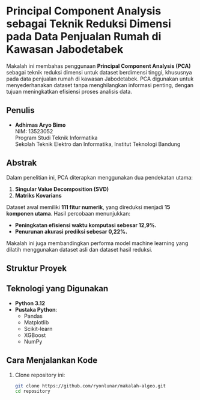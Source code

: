 # Principal Component Analysis sebagai Teknik Reduksi Dimensi pada Data Penjualan Rumah di Kawasan Jabodetabek

Makalah ini membahas penggunaan **Principal Component Analysis (PCA)** sebagai teknik reduksi dimensi untuk dataset berdimensi tinggi, khususnya pada data penjualan rumah di kawasan Jabodetabek. PCA digunakan untuk menyederhanakan dataset tanpa menghilangkan informasi penting, dengan tujuan meningkatkan efisiensi proses analisis data.

## Penulis

- **Adhimas Aryo Bimo**  
  NIM: 13523052  
  Program Studi Teknik Informatika  
  Sekolah Teknik Elektro dan Informatika, Institut Teknologi Bandung  

## Abstrak

Dalam penelitian ini, PCA diterapkan menggunakan dua pendekatan utama:
1. **Singular Value Decomposition (SVD)**  
2. **Matriks Kovarians**  

Dataset awal memiliki **111 fitur numerik**, yang direduksi menjadi **15 komponen utama**. Hasil percobaan menunjukkan:
- **Peningkatan efisiensi waktu komputasi sebesar 12,9%.**
- **Penurunan akurasi prediksi sebesar 0,22%.**

Makalah ini juga membandingkan performa model machine learning yang dilatih menggunakan dataset asli dan dataset hasil reduksi.

## Struktur Proyek


## Teknologi yang Digunakan

- **Python 3.12**  
- **Pustaka Python**:
  - Pandas
  - Matplotlib
  - Scikit-learn
  - XGBoost
  - NumPy

## Cara Menjalankan Kode

1. Clone repository ini:
   ```bash
   git clone https://github.com/ryonlunar/makalah-algeo.git
   cd repository
